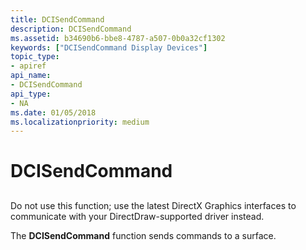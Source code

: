 ```yaml
---
title: DCISendCommand
description: DCISendCommand
ms.assetid: b34690b6-bbe8-4787-a507-0b0a32cf1302
keywords: ["DCISendCommand Display Devices"]
topic_type:
- apiref
api_name:
- DCISendCommand
api_type:
- NA
ms.date: 01/05/2018
ms.localizationpriority: medium
---
```


# DCISendCommand


## <span id="ddk_dcisendcommand_gg"></span><span id="DDK_DCISENDCOMMAND_GG"></span>


Do not use this function; use the latest DirectX Graphics interfaces to communicate with your DirectDraw-supported driver instead.

The **DCISendCommand** function sends commands to a surface.

 

 





